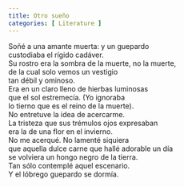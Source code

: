 ```yaml
---
title: Otro sueño 
categories: [ Literature ]
---
```


 Soñé a una amante muerta: y un guepardo <br>
custodiaba el rígido cadáver. <br>
Su rostro era la sombra de la muerte, no la muerte, <br>
de la cual solo vemos un vestigio <br>
tan débil y ominoso. <br>
Era en un claro lleno de hierbas luminosas <br>
que el sol estremecía. (Yo ignoraba <br>
lo tierno que es el reino de la muerte). <br>
No entretuve la idea de acercarme. <br>
La tristeza que sus trémulos ojos expresaban<br>
era la de una flor en el invierno.<br>
No me acerqué. No lamenté siquiera <br>
que aquella dulce carne que hallé adorable un día <br>
se volviera un hongo negro de la tierra. <br>
Tan sólo contemplé aquel escenario. <br>
Y el lóbrego guepardo se dormía.
